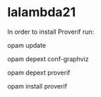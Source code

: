 # lalambda21

In order to install Proverif run:

  opam update

  opam depext conf-graphviz

  opam depext proverif

  opam install proverif
